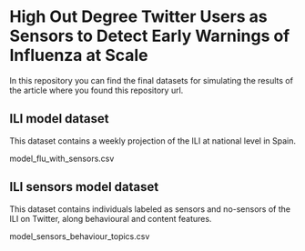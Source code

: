 # High Out Degree Twitter Users as Sensors to Detect Early Warnings of Influenza at Scale

In this repository you can find the final datasets for simulating the results of the article where you found this repository url.

## ILI model dataset

This dataset contains a weekly projection of the ILI at national level in Spain.

model_flu_with_sensors.csv

## ILI sensors model dataset

This dataset contains individuals labeled as sensors and no-sensors of the ILI on Twitter, along behavioural and content features.

model_sensors_behaviour_topics.csv

